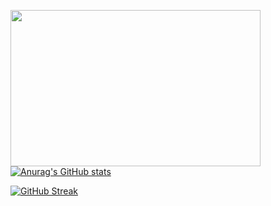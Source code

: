 <img src="https://capsule-render.vercel.app/api?type=waving&color=094859&height=300&section=header&text=Hi!👋I'm%20Joon%20Park&fontSize=70&animation=fadeIn&fontColor=FFFFFF" width="400px" height="250px"/> [![Anurag's GitHub stats](https://github-readme-stats.vercel.app/api?username=clasod2736)](https://github.com/anuraghazra/github-readme-stats)

[![GitHub Streak](https://streak-stats.demolab.com/?user=clasod2736&width=200)](https://git.io/streak-stats)
<!--
**clasod2736/clasod2736** is a ✨ _special_ ✨ repository because its `README.md` (this file) appears on your GitHub profile.

Here are some ideas to get you started:

- 🔭 I’m currently working on ...
- 🌱 I’m currently learning ...
- 👯 I’m looking to collaborate on ...
- 🤔 I’m looking for help with ...
- 💬 Ask me about ...
- 📫 How to reach me: ...
- 😄 Pronouns: ...
- ⚡ Fun fact: ...
-->
